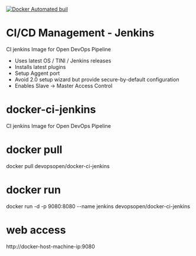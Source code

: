 [![Docker Automated buil](https://img.shields.io/docker/automated/jrottenberg/ffmpeg.svg?maxAge=2592000)](https://hub.docker.com/r/devopsopen/docker-ci-jenkins/)

# CI/CD Management - Jenkins
CI jenkins Image for Open DevOps Pipeline

- Uses latest OS / TINI / Jenkins releases
- Installs latest plugins
- Setup Aggent port
- Avoid 2.0 setup wizard but provide secure-by-default configuration
- Enables Slave → Master Access Control

# docker-ci-jenkins
CI jenkins Image for Open DevOps Pipeline

# docker pull
docker pull devopsopen/docker-ci-jenkins

# docker run
docker run -d -p 9080:8080 --name jenkins devopsopen/docker-ci-jenkins

# web access
http://docker-host-machine-ip:9080
